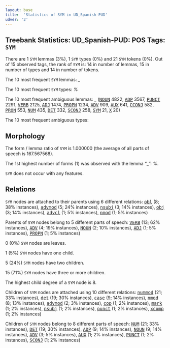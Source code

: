 ```yaml
---
layout: base
title:  'Statistics of SYM in UD_Spanish-PUD'
udver: '2'
---
```


## Treebank Statistics: UD_Spanish-PUD: POS Tags: `SYM`

There are 1 `SYM` lemmas (3%), 1 `SYM` types (0%) and 21 `SYM` tokens (0%).
Out of 15 observed tags, the rank of `SYM` is: 14 in number of lemmas, 15 in number of types and 14 in number of tokens.

The 10 most frequent `SYM` lemmas: <em>_</em>

The 10 most frequent `SYM` types:  <em>%</em>

The 10 most frequent ambiguous lemmas: <em>_</em> (<tt><a href="es_pud-pos-NOUN.html">NOUN</a></tt> 4822, <tt><a href="es_pud-pos-ADP.html">ADP</a></tt> 3567, <tt><a href="es_pud-pos-PUNCT.html">PUNCT</a></tt> 2291, <tt><a href="es_pud-pos-VERB.html">VERB</a></tt> 2125, <tt><a href="es_pud-pos-ADJ.html">ADJ</a></tt> 1474, <tt><a href="es_pud-pos-PROPN.html">PROPN</a></tt> 1234, <tt><a href="es_pud-pos-ADV.html">ADV</a></tt> 909, <tt><a href="es_pud-pos-AUX.html">AUX</a></tt> 641, <tt><a href="es_pud-pos-CCONJ.html">CCONJ</a></tt> 582, <tt><a href="es_pud-pos-PRON.html">PRON</a></tt> 553, <tt><a href="es_pud-pos-NUM.html">NUM</a></tt> 435, <tt><a href="es_pud-pos-DET.html">DET</a></tt> 332, <tt><a href="es_pud-pos-SCONJ.html">SCONJ</a></tt> 258, <tt><a href="es_pud-pos-SYM.html">SYM</a></tt> 21, <tt><a href="es_pud-pos-X.html">X</a></tt> 20)

The 10 most frequent ambiguous types:  



## Morphology

The form / lemma ratio of `SYM` is 1.000000 (the average of all parts of speech is 167.567568).

The 1st highest number of forms (1) was observed with the lemma “_”: <em>%</em>.

`SYM` does not occur with any features.


## Relations

`SYM` nodes are attached to their parents using 6 different relations: <tt><a href="es_pud-dep-obl.html">obl</a></tt> (8; 38% instances), <tt><a href="es_pud-dep-advmod.html">advmod</a></tt> (5; 24% instances), <tt><a href="es_pud-dep-nsubj.html">nsubj</a></tt> (3; 14% instances), <tt><a href="es_pud-dep-obj.html">obj</a></tt> (3; 14% instances), <tt><a href="es_pud-dep-advcl.html">advcl</a></tt> (1; 5% instances), <tt><a href="es_pud-dep-nmod.html">nmod</a></tt> (1; 5% instances)

Parents of `SYM` nodes belong to 5 different parts of speech: <tt><a href="es_pud-pos-VERB.html">VERB</a></tt> (13; 62% instances), <tt><a href="es_pud-pos-ADV.html">ADV</a></tt> (4; 19% instances), <tt><a href="es_pud-pos-NOUN.html">NOUN</a></tt> (2; 10% instances), <tt><a href="es_pud-pos-ADJ.html">ADJ</a></tt> (1; 5% instances), <tt><a href="es_pud-pos-PROPN.html">PROPN</a></tt> (1; 5% instances)

0 (0%) `SYM` nodes are leaves.

1 (5%) `SYM` nodes have one child.

5 (24%) `SYM` nodes have two children.

15 (71%) `SYM` nodes have three or more children.

The highest child degree of a `SYM` node is 8.

Children of `SYM` nodes are attached using 10 different relations: <tt><a href="es_pud-dep-nummod.html">nummod</a></tt> (21; 33% instances), <tt><a href="es_pud-dep-det.html">det</a></tt> (19; 30% instances), <tt><a href="es_pud-dep-case.html">case</a></tt> (9; 14% instances), <tt><a href="es_pud-dep-nmod.html">nmod</a></tt> (8; 13% instances), <tt><a href="es_pud-dep-advmod.html">advmod</a></tt> (2; 3% instances), <tt><a href="es_pud-dep-cop.html">cop</a></tt> (1; 2% instances), <tt><a href="es_pud-dep-mark.html">mark</a></tt> (1; 2% instances), <tt><a href="es_pud-dep-nsubj.html">nsubj</a></tt> (1; 2% instances), <tt><a href="es_pud-dep-punct.html">punct</a></tt> (1; 2% instances), <tt><a href="es_pud-dep-xcomp.html">xcomp</a></tt> (1; 2% instances)

Children of `SYM` nodes belong to 8 different parts of speech: <tt><a href="es_pud-pos-NUM.html">NUM</a></tt> (21; 33% instances), <tt><a href="es_pud-pos-DET.html">DET</a></tt> (19; 30% instances), <tt><a href="es_pud-pos-ADP.html">ADP</a></tt> (9; 14% instances), <tt><a href="es_pud-pos-NOUN.html">NOUN</a></tt> (9; 14% instances), <tt><a href="es_pud-pos-ADV.html">ADV</a></tt> (3; 5% instances), <tt><a href="es_pud-pos-AUX.html">AUX</a></tt> (1; 2% instances), <tt><a href="es_pud-pos-PUNCT.html">PUNCT</a></tt> (1; 2% instances), <tt><a href="es_pud-pos-SCONJ.html">SCONJ</a></tt> (1; 2% instances)

